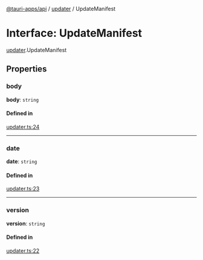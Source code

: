 [@tauri-apps/api](../README.md) / [updater](../modules/updater.md) / UpdateManifest

# Interface: UpdateManifest

[updater](../modules/updater.md).UpdateManifest

## Properties

### body

 **body**: `string`

#### Defined in

[updater.ts:24](https://github.com/tauri-apps/tauri/blob/47666c4/tooling/api/src/updater.ts#L24)

___

### date

 **date**: `string`

#### Defined in

[updater.ts:23](https://github.com/tauri-apps/tauri/blob/47666c4/tooling/api/src/updater.ts#L23)

___

### version

 **version**: `string`

#### Defined in

[updater.ts:22](https://github.com/tauri-apps/tauri/blob/47666c4/tooling/api/src/updater.ts#L22)
